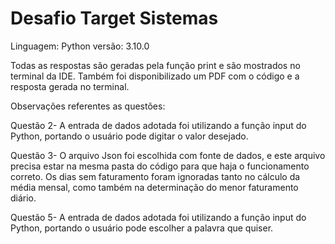 # Desafio Target Sistemas

Linguagem: Python
versão: 3.10.0

Todas as respostas são geradas pela função print e são mostrados no terminal da IDE.
Também foi disponibilizado um PDF com o código e a resposta gerada no terminal.

Observações referentes as questões:

Questão 2- A entrada de dados adotada foi utilizando a função input do Python, portando o usuário pode digitar o valor desejado.

Questão 3- O arquivo Json foi escolhida com fonte de dados, e este arquivo precisa estar na mesma pasta do código para que haja o funcionamento correto.
Os dias sem faturamento foram ignoradas tanto no cálculo da média mensal, como também na determinação do menor faturamento diário.

Questão 5- A entrada de dados adotada foi utilizando a função input do Python, portando o usuário pode escolher a palavra que quiser.
